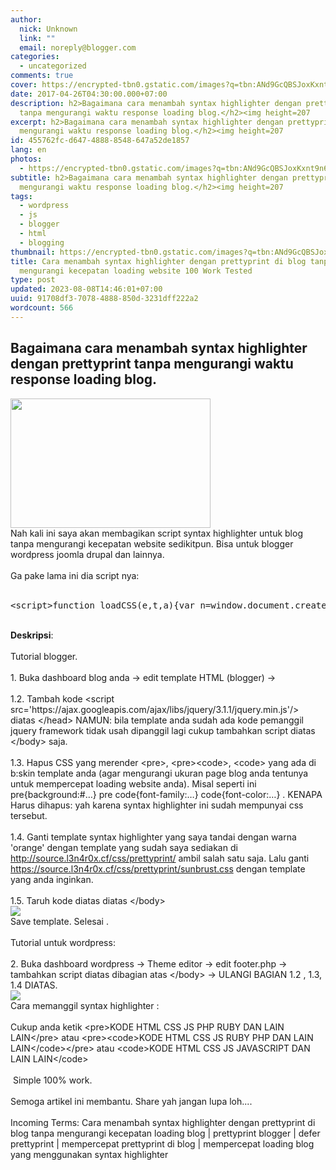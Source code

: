 ```yaml
---
author:
  nick: Unknown
  link: ""
  email: noreply@blogger.com
categories:
  - uncategorized
comments: true
cover: https://encrypted-tbn0.gstatic.com/images?q=tbn:ANd9GcQBSJoxKxnt9n6oeRW1QcYweC0Y5-T_t-bexOhydafI1lnSIDQx
date: 2017-04-26T04:30:00.000+07:00
description: h2>Bagaimana cara menambah syntax highlighter dengan prettyprint
  tanpa mengurangi waktu response loading blog.</h2><img height=207
excerpt: h2>Bagaimana cara menambah syntax highlighter dengan prettyprint tanpa
  mengurangi waktu response loading blog.</h2><img height=207
id: 455762fc-d647-4888-8548-647a52de1857
lang: en
photos:
  - https://encrypted-tbn0.gstatic.com/images?q=tbn:ANd9GcQBSJoxKxnt9n6oeRW1QcYweC0Y5-T_t-bexOhydafI1lnSIDQx
subtitle: h2>Bagaimana cara menambah syntax highlighter dengan prettyprint tanpa
  mengurangi waktu response loading blog.</h2><img height=207
tags:
  - wordpress
  - js
  - blogger
  - html
  - blogging
thumbnail: https://encrypted-tbn0.gstatic.com/images?q=tbn:ANd9GcQBSJoxKxnt9n6oeRW1QcYweC0Y5-T_t-bexOhydafI1lnSIDQx
title: Cara menambah syntax highlighter dengan prettyprint di blog tanpa
  mengurangi kecepatan loading website 100 Work Tested
type: post
updated: 2023-08-08T14:46:01+07:00
uuid: 91708df3-7078-4888-850d-3231dff222a2
wordcount: 566
---
```


<h2>Bagaimana cara menambah syntax highlighter dengan prettyprint tanpa mengurangi waktu response loading blog.</h2><img height="207" src="https://encrypted-tbn0.gstatic.com/images?q=tbn:ANd9GcQBSJoxKxnt9n6oeRW1QcYweC0Y5-T_t-bexOhydafI1lnSIDQx" width="320"><br>Nah kali ini saya akan membagikan script syntax highlighter untuk blog tanpa mengurangi kecepatan website sedikitpun. Bisa untuk blogger wordpress joomla drupal dan lainnya.<br><br>Ga pake lama ini dia script nya:<br><br><pre class="lang-html">&lt;script&gt;function loadCSS(e,t,a){var n=window.document.createElement("link"),o=t||window.document.getElementsByTagName("script")[0];n.rel="stylesheet",n.href=e,n.media="only x",o.parentNode.insertBefore(n,o),setTimeout(function(){n.media=a||"all"})}function loadPrettyPrint(e){var t=document.createElement("script");t.src="https://cdn.statically.io/gh/google/code-prettify/master/loader/run_prettify.js";var a=document.getElementsByTagName("head")[0],n=!1;t.onload=t.onreadystatechange=function(){n||this.readyState&amp;&amp;"loaded"!=this.readyState&amp;&amp;"complete"!=this.readyState||(n=!0,"function"==typeof e&amp;&amp;e(),t.onload=t.onreadystatechange=null)},a.appendChild(t)}loadPrettyPrint(function(){loadCSS("https://cdn.statically.io/gh/google/code-prettify/f1c3473a/styles/sunburst.css");var e=document.querySelectorAll("pre");if(e.length)for(var t=0;t&lt;e.length;t++)e[t].classList.toggle("prettyprint")});&lt;/script&gt;</pre><br><b>Deskripsi</b>:<br><br>Tutorial blogger.<br><br>1. Buka dashboard blog anda -&gt; edit template HTML (blogger) -&gt;<br><br>1.2. Tambah kode &lt;script src='https://ajax.googleapis.com/ajax/libs/jquery/3.1.1/jquery.min.js'/&gt; diatas &lt;/head&gt; NAMUN: bila template anda sudah ada kode pemanggil jquery framework tidak usah dipanggil lagi cukup tambahkan script diatas &lt;/body&gt; saja.<br><br>1.3. Hapus CSS yang merender &lt;pre&gt;, &lt;pre&gt;&lt;code&gt;, &lt;code&gt; yang ada di b:skin template anda (agar mengurangi ukuran page blog anda tentunya untuk mempercepat loading website anda). Misal seperti ini pre{background:#…} pre code{font-family:…} code{font-color:…} . KENAPA Harus dihapus: yah karena syntax highlighter ini sudah mempunyai css tersebut.<br><br>1.4. Ganti template syntax highlighter yang saya tandai dengan warna 'orange' dengan template yang sudah saya sediakan di <a href="http://source.l3n4r0x.cf/css/prettyprint/" rel="noopener noreferer nofollow">http://source.l3n4r0x.cf/css/prettyprint/</a> ambil salah satu saja. Lalu ganti <a href="https://source.l3n4r0x.cf/css/prettyprint/sunbrust.css" rel="noopener noreferer nofollow">https://source.l3n4r0x.cf/css/prettyprint/sunbrust.css</a> dengan template yang anda inginkan.<br><br>1.5. Taruh kode diatas diatas &lt;/body&gt;<br><img src="https://encrypted-tbn0.gstatic.com/images?q=tbn:ANd9GcT-EBq5Eox1_Ax1QuEwHUvZZ7ZMFVQ3LfHrSaOB-dXD08TbL9JLarkQpXjY"><br>Save template. Selesai .<br><br>Tutorial untuk wordpress:<br><br>2. Buka dashboard wordpress -&gt; Theme editor -&gt; edit footer.php -&gt; tambahkan script diatas dibagian atas &lt;/body&gt; -&gt; ULANGI BAGIAN 1.2 , 1.3, 1.4 DIATAS.<br><img src="https://encrypted-tbn0.gstatic.com/images?q=tbn:ANd9GcT-EBq5Eox1_Ax1QuEwHUvZZ7ZMFVQ3LfHrSaOB-dXD08TbL9JLarkQpXjY"><br>Cara memanggil syntax highlighter :<br><br>Cukup anda ketik &lt;pre&gt;KODE HTML CSS JS PHP RUBY DAN LAIN LAIN&lt;/pre&gt; atau &lt;pre&gt;&lt;code&gt;KODE HTML CSS JS RUBY PHP DAN LAIN LAIN&lt;/code&gt;&lt;/pre&gt; atau &lt;code&gt;KODE HTML CSS JS JAVASCRIPT DAN LAIN LAIN&lt;/code&gt;<br><br>&nbsp;Simple 100% work.<br><br>Semoga artikel ini membantu. Share yah jangan lupa loh....<br><br>Incoming Terms:&nbsp;Cara menambah syntax highlighter dengan prettyprint di blog tanpa mengurangi kecepatan loading blog | prettyprint blogger | defer prettyprint | mempercepat prettyprint di blog | mempercepat loading blog yang menggunakan syntax highlighter